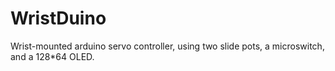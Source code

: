 # WristDuino
Wrist-mounted arduino servo controller, using two slide pots, a microswitch, and a 128*64 OLED.
